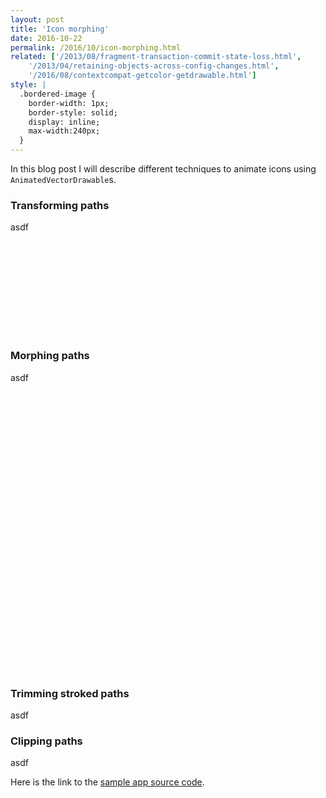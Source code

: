 ```yaml
---
layout: post
title: 'Icon morphing'
date: 2016-10-22
permalink: /2016/10/icon-morphing.html
related: ['/2013/08/fragment-transaction-commit-state-loss.html',
    '/2013/04/retaining-objects-across-config-changes.html',
    '/2016/08/contextcompat-getcolor-getdrawable.html']
style: |
  .bordered-image {
    border-width: 1px;
    border-style: solid;
    display: inline;
    max-width:240px;
  }
---
```


<!--morestart-->

In this blog post I will describe different techniques to animate icons using `AnimatedVectorDrawable`s.

<!--more-->

### Transforming paths

asdf

<svg id="expandcollapsesvg" class="bordered-image"></svg>

### Morphing paths

asdf

<svg id="plusminussvg" class="bordered-image"></svg>
<svg id="crossticksvg" class="bordered-image"></svg>
<svg id="drawerarrowsvg" class="bordered-image"></svg>

### Trimming stroked paths

asdf

### Clipping paths

asdf

Here is the link to the [sample app source code][adp-delightful-details].

<script src="/scripts/snap.svg-min.js"></script>
<script>
var bezier = function(x1, y1, x2, y2, duration){
	var epsilon = (1000 / 60 / duration) / 4;

	var curveX = function(t){
		var v = 1 - t;
		return 3 * v * v * t * x1 + 3 * v * t * t * x2 + t * t * t;
	};

	var curveY = function(t){
		var v = 1 - t;
		return 3 * v * v * t * y1 + 3 * v * t * t * y2 + t * t * t;
	};

	var derivativeCurveX = function(t){
		var v = 1 - t;
		return 3 * (2 * (t - 1) * t + v * v) * x1 + 3 * (- t * t * t + 2 * v * t) * x2;
	};

	return function(t){

		var x = t, t0, t1, t2, x2, d2, i;

		// First try a few iterations of Newton's method -- normally very fast.
		for (t2 = x, i = 0; i < 8; i++){
			x2 = curveX(t2) - x;
			if (Math.abs(x2) < epsilon) return curveY(t2);
			d2 = derivativeCurveX(t2);
			if (Math.abs(d2) < 1e-6) break;
			t2 = t2 - x2 / d2;
		}

		t0 = 0, t1 = 1, t2 = x;

		if (t2 < t0) return curveY(t0);
		if (t2 > t1) return curveY(t1);

		// Fallback to the bisection method for reliability.
		while (t0 < t1){
			x2 = curveX(t2);
			if (Math.abs(x2 - x) < epsilon) return curveY(t2);
			if (x > x2) t0 = t2;
			else t1 = t2;
			t2 = (t1 - t0) * .5 + t0;
		}

		// Failure
		return curveY(t2);

	};
};

var expandCollapse = Snap("#expandcollapsesvg").attr({ viewBox: "0 0 24 24" });
var expandCollapseLeftPath =
    expandCollapse.path("M 1,-1 L 1,7 L -1,7 L -1,-1 Z");
var expandCollapseRightPath =
    expandCollapse.path("M 1,-7 L 1,1 L -1,1 L -1,-7 Z");
var expandCollapseGroup = expandCollapse.group(expandCollapseLeftPath, expandCollapseRightPath);

expandCollapseLeftPath.transform("R135,0,0");
expandCollapseRightPath.transform("R45,0,0");
expandCollapseGroup.transform("T12,15");

var fastOutSlowInInterpolator = bezier(0.4, 0, 0.2, 1, 250);
var expandCollapseInterpolator = bezier(0, 0, 0, 1, 200);
var shouldReverseExpandCollapse = false;
expandCollapse.click(function () {
    if (shouldReverseExpandCollapse) {
      expandCollapseLeftPath.transform("R45,0,0");
      expandCollapseRightPath.transform("R135,0,0");
      expandCollapseGroup.transform("T12,9");
      expandCollapseLeftPath.animate({
        transform: 'R135,0,0',
      }, 200, expandCollapseInterpolator);
      expandCollapseRightPath.animate({
        transform: 'R45,0,0',
      }, 200, expandCollapseInterpolator);
      expandCollapseGroup.animate({
        transform: 'T12,15',
      }, 250, fastOutSlowInInterpolator);
    } else {
      expandCollapseLeftPath.transform("R135,0,0");
      expandCollapseRightPath.transform("R45,0,0");
      expandCollapseGroup.transform("T12,15");
      expandCollapseLeftPath.animate({
        transform: 'R45,0,0',
      }, 200, expandCollapseInterpolator);
      expandCollapseRightPath.animate({
        transform: 'R135,0,0',
      }, 200, expandCollapseInterpolator);
      expandCollapseGroup.animate({
        transform: 'T12,9',
      }, 250, fastOutSlowInInterpolator);
    }
    shouldReverseExpandCollapse = !shouldReverseExpandCollapse;
});


var plusMinus = Snap("#plusminussvg");
plusMinus.attr({ viewBox: "0 0 24 24" });
var plusMinusPath = plusMinus.path("M 5,11 L 11,11 L 11,5 L 13,5 L 13,11 L 19,11 L 19,13 L 13,13 L 13,19 L 11,19 L 11,13 L 5,13 Z");
var shouldReversePlusMinus = false;
plusMinus.click(function () {
    plusMinusPath.transform("R0,12,12");
    if (shouldReversePlusMinus) {
      plusMinusPath.animate({
        d: "M 5,11 L 11,11 L 11,5 L 13,5 L 13,11 L 19,11 L 19,13 L 13,13 L 13,19 L 11,19 L 11,13 L 5,13 Z",
        transform: 'R-180,12,12',
      }, 300, fastOutSlowInInterpolator);
    } else {
      plusMinusPath.animate({
        d: "M 5,11 L 11,11 L 11,11 L 13,11 L 13,11 L 19,11 L 19,13 L 13,13 L 13,13 L 11,13 L 11,13 L 5,13 Z",
        transform: 'R-180,12,12',
      }, 300, fastOutSlowInInterpolator);
    }
    shouldReversePlusMinus = !shouldReversePlusMinus;
});

var crossTick = Snap("#crossticksvg");
crossTick.attr({ viewBox: "0 0 24 24" });
var crossTickPath = crossTick.path("M4.8,13.4 L9.707106781,18.307106781 M9.69289321881,16.9071067812 L19.6,7");
crossTickPath.attr({
  stroke: "#000",
  strokeWidth: "2",
  strokeLineCap: "square",
});

var shouldReverseCrossTick = false;
crossTick.click(function () {
    crossTickPath.transform("R0,12,12");
    if (shouldReverseCrossTick) {
      crossTickPath.animate({
        d: "M4.8,13.4 L9.707106781,18.307106781 M9.69289321881,16.9071067812 L19.6,7",
        transform: 'R-360,12,12',
      }, 300, fastOutSlowInInterpolator);
    } else {
      crossTickPath.animate({
        d: "M6.4,6.4 L17.6,17.6 M6.4,17.6 L17.6,6.4",
        transform: 'R-360,12,12',
      }, 300, fastOutSlowInInterpolator);
    }
    shouldReverseCrossTick = !shouldReverseCrossTick;
});

var drawerArrow = Snap("#drawerarrowsvg");
drawerArrow.attr({ viewBox: "0 0 24 24" });
var drawerArrowPath = drawerArrow.path("M 3,6 L 3,8 L 21,8 L 21,6 L 3,6 z M 3,11 L 3,13 L 21,13 L 21, 12 L 21,11 L 3,11 z M 3,18 L 3,16 L 21,16 L 21,18 L 3,18 z");

var shouldReverseDrawerArrow = false;
drawerArrow.click(function () {
    if (shouldReverseDrawerArrow) {
      drawerArrowPath.transform("R180,12,12");
      drawerArrowPath.animate({
        d: "M 3,6 L 3,8 L 21,8 L 21,6 L 3,6 z M 3,11 L 3,13 L 21,13 L 21, 12 L 21,11 L 3,11 z M 3,18 L 3,16 L 21,16 L 21,18 L 3,18 z",
        transform: 'R360,12,12',
      }, 300, fastOutSlowInInterpolator);
    } else {
      drawerArrowPath.transform("R0,12,12");
      drawerArrowPath.animate({
        d: "M 12, 4 L 10.59,5.41 L 16.17,11 L 18.99,11 L 12,4 z M 4, 11 L 4, 13 L 18.99, 13 L 20, 12 L 18.99, 11 L 4, 11 z M 12,20 L 10.59, 18.59 L 16.17, 13 L 18.99, 13 L 12, 20 z",
        transform: 'R180,12,12',
      }, 300, fastOutSlowInInterpolator);
    }
    shouldReverseDrawerArrow = !shouldReverseDrawerArrow;
});
</script>

  [adp-delightful-details]: https://github.com/alexjlockwood/adp-delightful-details
